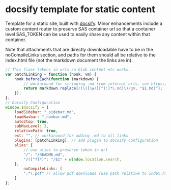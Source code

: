 # docsify template for static content
Template for a static site, built with [docsify](https://docsify.js.org). Minor enhancements include a custom content router to preserve SAS container url so that a container level SAS_TOKEN can be used to easily share any content within that container.

Note that attachments that are directly downloadable have to be in the noCompileLinks section, and paths for them should all be relative to the index.html file (not the markdown document the links are in).

```javascript
// This fixes tokens in urls so blob content etc works.
var patchLinking = function (hook, vm) {
    hook.beforeEach(function (markdown) {
        // workaround for stripping .md from internal urls, see https://github.com/docsifyjs/docsify/blob/v4.13.0/src/core/router/history/base.js#L74
        return markdown.replace(/(\([\w/][^):]*\.md)\)/gm, "$1.md)");
    });
};
// Docsify Configuration
window.$docsify = {
    loadSidebar: "_sidebar.md",
    loadNavbar: "_navbar.md",
    auto2top: true,
    subMaxLevel: 3,
    relativePath: true,
    ext: "", // workaround for adding .md to all links
    plugins: [patchLinking], // add plugin to docsify configuration
    alias: {
        // use alias to preserve token in url
        "/": "/README.md",
        "/([^?]*)": "/$1" + window.location.search,
    },
        noCompileLinks: [
        ".*\.pdf" // allow pdf downloads (use path relative to index.html)
    ]
};
```
